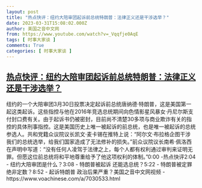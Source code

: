 ```yaml
---
layout: post
title: "热点快评：纽约大陪审团起诉前总统特朗普：法律正义还是干涉选举？"
date: 2023-03-31T15:08:02.000Z
author: 美国之音中文网
from: https://www.youtube.com/watch?v=_Vqqfje0AqE
tags: [ 时事大家谈 ]
comments: True
categories: [ 时事大家谈 ]
---
```

<!--1680275282000-->
[热点快评：纽约大陪审团起诉前总统特朗普：法律正义还是干涉选举？](https://www.youtube.com/watch?v=_Vqqfje0AqE)
------

<div>
纽约的一个大陪审团3月30日投票决定起诉前总统唐纳德·特朗普，这是美国第一起这类起诉。这些指控与他在2016年竞选总统期间向色情影星风暴女·丹尼尔斯支付封口费有关。由于起诉书仍被密封，目前尚不清楚30多项与商业欺诈有关的指控的具体刑事指控。这是美国历史上唯一被起诉的前总统，也是唯一被起诉的总统参选人。共和党籍众议院议长凯文·麦卡锡在推特上说：“阿尔文·布拉格企图干涉我们的总统选举，给我们国家造成了无法修补的损失。”前众议院议长南希·佩洛西在声明中写道：“没有任何人凌驾于法律之上，每个人都有权利通过审判来证明无罪。但愿这位前总统将和平地尊重给予了他这项权利的体制。”0:00 -热点快评2:04 - 纽约大陪审团是什么？3:08 - 特朗普被起诉 还能选总统？5:22 - 特朗普被定罪 绝非定数？8:52 - 起诉特朗普 政治后果严重？美国之音中文网视频 - https://www.voachinese.com/a/7030533.html
</div>
